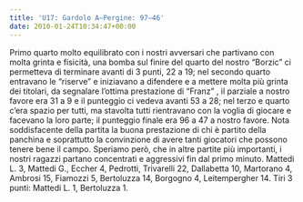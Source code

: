 ```yaml
---
title: 'U17: Gardolo A–Pergine: 97–46'
date: 2010-01-24T10:34:47+00:00
---
```

Primo quarto molto equilibrato con i nostri avversari che partivano con molta grinta e fisicità, una bomba sul finire del quarto del nostro “Borzic” ci permetteva di terminare avanti di 3 punti, 22 a 19; nel secondo quarto entravano le “riserve” e iniziavano a difendere e a mettere molta più grinta dei titolari, da segnalare l’ottima prestazione di “Franz” , il parziale a nostro favore era 31 a 9 e il punteggio ci vedeva avanti 53 a 28; nel terzo e quarto c’era spazio per tutti, ma stavolta tutti rientravano con la voglia di giocare e facevano la loro parte; il punteggio finale era 96 a 47 a nostro favore. Nota soddisfacente della partita la buona prestazione di chi è partito della panchina e soprattutto la convinzione di avere tanti giocatori che possono tenere bene il campo. Speriamo però, che in altre partite più importanti, i nostri ragazzi partano concentrati e aggressivi fin dal primo minuto. Mattedi L. 3, Mattedi G., Eccher 4, Pedrotti, Trivarelli 22, Dallabetta 10, Martorano 4, Ambrosi 15, Fiamozzi 5, Bertoluzza 14, Borgogno 4, Leitempergher 14. Tiri 3 punti: Mattedi L. 1, Bertoluzza 1.